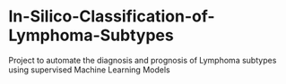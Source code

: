 # In-Silico-Classification-of-Lymphoma-Subtypes
Project to automate the diagnosis and prognosis of Lymphoma subtypes using supervised Machine Learning Models
